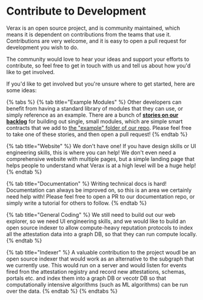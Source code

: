# Contribute to Development

Verax is an open source project, and is community maintained, which means it is dependent on contributions from the
teams
that use it. Contributions are very welcome, and it is easy to open a pull request for development you wish to do.

The community would love to hear your ideas and support your efforts to contribute, so feel free to get in touch with us
and tell us about how you'd like to get involved.

If you'd like to get involved but you're unsure where to get started, here are some ideas:

{% tabs %}
{% tab title="Example Modules" %}
Other developers can benefit from having a standard library of modules that they can use, or simply reference as an
example. There are a bunch of [**stories on our backlog**](https://github.com/orgs/Consensys/projects/17) for building
out single, small modules, which are simple smart contracts that we add
to [the "example" folder of our repo](https://github.com/Consensys/linea-attestation-registry/tree/dev/contracts/src/example).
Please feel free to take one of these stories, and then open a pull request!
{% endtab %}

{% tab title="Website" %}
We don't have one!  If you have design skills or UI engineering skills, this is where you can help!  We don't even need
a comprehensive website with multiple pages, but a simple landing page that helps people to understand what Verax is at
a
high level will be a huge help!
{% endtab %}

{% tab title="Documentation" %}
Writing technical docs is hard!  Documentation can always be improved on, so this is an area we certainly need help
with!  Please feel free to open a PR to our documentation repo, or simply write a tutorial for others to follow.
{% endtab %}

{% tab title="General Coding" %}
We still need to build out our web explorer, so we need UI engineering skills, and we would like to build an open source
indexer to allow compute-heavy reputation protocols to index all the attestation data into a graph DB, so that they can
run compute locally.
{% endtab %}

{% tab title="Indexer" %}
A valuable contribution to the project woudl be an open source indexer that would work as an alternative to the subgraph
that we currently use. This would run on a server and would listen for events fired fron the attestation registry and
record new attestations, schemas, portals etc. and index them into a graph DB or vecotr DB so that computationally
intensive algorithms (such as ML algorithms) can be run over the data.
{% endtab %}
{% endtabs %}

